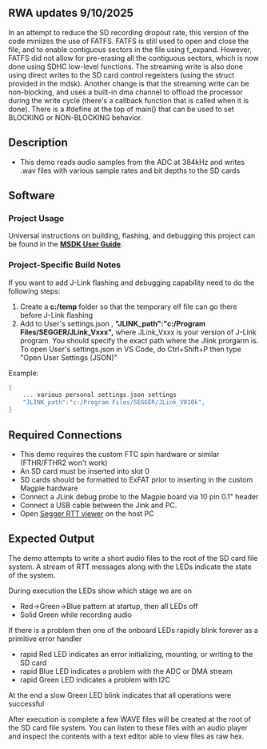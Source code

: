 ## RWA updates 9/10/2025

In an attempt to reduce the SD recording dropout rate, this version of the code miniizes the use of FATFS. FATFS is still used to open and close the file, and to enable contiguous sectors in the file using f_expand. However, FATFS did not allow for pre-erasing all the contiguous sectors, which is now done using SDHC low-level functions. The streaming write is also done using direct writes to the SD card control regeisters (using the struct provided in the mdsk). Another change is that the streaming write can be non-blocking, and uses a built-in dma channel to offload the processor during the write cycle (there's a callback function that is called when it is done). There is a #define at the top of main() that can be used to set BLOCKING or NON-BLOCKING behavior.


## Description

- This demo reads audio samples from the ADC at 384kHz and writes .wav files with various sample rates and bit depths to the SD cards

## Software

### Project Usage

Universal instructions on building, flashing, and debugging this project can be found in the **[MSDK User Guide](https://analogdevicesinc.github.io/msdk/USERGUIDE/)**.

### Project-Specific Build Notes

If you want to add J-Link flashing and debugging capability need to do the following steps:
1. Create a **c:/temp** folder so that the temporary elf file can go there before J-Link flashing
2. Add to User's settings.json , **"JLINK_path":"c:/Program Files/SEGGER/JLink_Vxxx",** where JLink_Vxxx is your version of J-Link program.  You should specify the exact path where the Jlink prorgarm is.  To open User's settings.json in VS Code, do Ctrl+Shift+P then type "Open User Settings (JSON)"

Example:
```C
{
    ... various personal settings.json settings
    "JLINK_path":"c:/Program Files/SEGGER/JLink_V810k",
}
```

## Required Connections

- This demo requires the custom FTC spin hardware or similar (FTHR/FTHR2 won't work)
- An SD card must be inserted into slot 0
- SD cards should be formatted to ExFAT prior to inserting in the custom Magpie hardware
- Connect a JLink debug probe to the Magpie board via 10 pin 0.1" header
- Connect a USB cable between the Jink and PC.
- Open [Segger RTT viewer](https://www.segger.com/products/debug-probes/j-link/tools/rtt-viewer/) on the host PC

## Expected Output

The demo attempts to write a short audio files to the root of the SD card file system. A stream of RTT messages along with the LEDs indicate the state of the system.

During execution the LEDs show which stage we are on

- Red->Green->Blue pattern at startup, then all LEDs off
- Solid Green while recording audio

If there is a problem then one of the onboard LEDs rapidly blink forever as a primitive error handler

- rapid Red LED indicates an error initializing, mounting, or writing to the SD card
- rapid Blue LED indicates a problem with the ADC or DMA stream
- rapid Green LED indicates a problem with I2C


At the end a slow Green LED blink indicates that all operations were successful

After execution is complete a few WAVE files will be created at the root of the SD card file system. You can listen to these
files with an audio player and inspect the contents with a text editor able to view files as raw hex.

